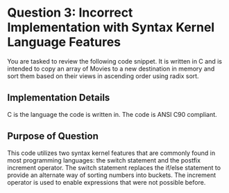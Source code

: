 # Question 3: **Incorrect** Implementation with **Syntax Kernel Language Features**
You are tasked to review the following code snippet. It is written in C and is intended to copy an array of Movies to a new destination in memory and sort them based on their views in ascending order using radix sort.
## Implementation Details
C is the language the code is written in. The code is ANSI C90 compliant.
## Purpose of Question
This code utilizes two syntax kernel features that are commonly found in most programming languages: the switch statement and the postfix increment operator. The switch statement replaces the if/else statement to provide an alternate way of sorting numbers into buckets. The increment operator is used to enable expressions that were not possible before.